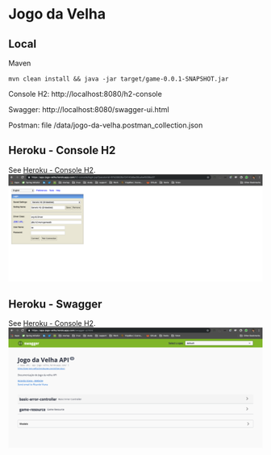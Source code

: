 # Jogo da Velha

## Local

Maven
```
mvn clean install && java -jar target/game-0.0.1-SNAPSHOT.jar
```

Console H2:
http://localhost:8080/h2-console

Swagger:
http://localhost:8080/swagger-ui.html

Postman:
file /data/jogo-da-velha.postman_collection.json




## Heroku - Console H2
See [Heroku - Console H2](https://app-jogo-velha.herokuapp.com/h2-console).
![App Heroku.](data/console-h2.png)

## Heroku - Swagger

See [Heroku - Console H2](https://app-jogo-velha.herokuapp.com/swagger-ui.html).
![App Heroku.](data/swagger-ui.png)
